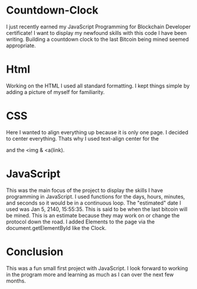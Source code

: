 # Countdown-Clock
I just recently earned my JavaScript Programming for Blockchain Developer certificate!
I want to display my newfound skills with this code I have been writing.
Building a countdown clock to the last Bitcoin being mined seemed appropriate. 

# Html
Working on the HTML I used all standard formatting. I kept things simple by adding a picture of myself for familiarity.


# CSS
Here I wanted to align everything up because it is only one page. 
I decided to center everything. Thats why I used text-align center for the <p> and the <img & <a(link).
  
  
# JavaScript
This was the main focus of the project to display the skills I have programming in JavaScript.
I used functions for the days, hours, minutes, and seconds so it would be in a continuous loop. 
The "estimated" date I used was Jan 5, 2140, 15:55:35. This is said to be when the last bitcoin will be mined.
This is an estimate because they may work on or change the protocol down the road.
I added Elements to the page via the document.getElementById like the Clock.


# Conclusion 
This was a fun small first project with JavaScript. 
I look forward to working in the program more and learning as much as I can over the next few months.
